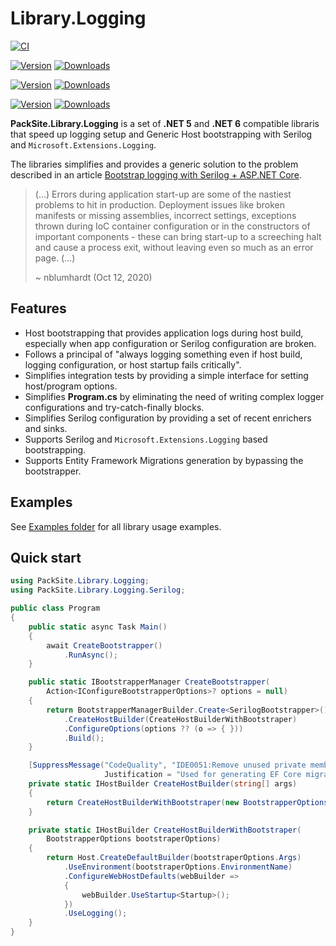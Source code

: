 # Library.Logging

[![CI](https://github.com/PackSite/Library.Logging/actions/workflows/CI.yml/badge.svg)](https://github.com/PackSite/Library.Logging/actions/workflows/CI.yml)
<!-- [![Coverage](https://codecov.io/gh/PackSite/Library.Logging/branch/main/graph/badge.svg?token=D0aORRMV78)](https://codecov.io/gh/PackSite/Library.Logging) -->

[![Version](https://img.shields.io/nuget/v/PackSite.Library.Logging.Abstractions.svg?label=Logging.Abstractions)](https://nuget.org/packages/PackSite.Library.Logging.Abstractions)
[![Downloads](https://img.shields.io/nuget/dt/PackSite.Library.Logging.Abstractions.svg?label=)](https://nuget.org/packages/PackSite.Library.Logging.Abstractions)

[![Version](https://img.shields.io/nuget/v/PackSite.Library.Logging.Microsoft.svg?label=Logging.Microsoft)](https://nuget.org/packages/PackSite.Library.Logging.Microsoft)
[![Downloads](https://img.shields.io/nuget/dt/PackSite.Library.Logging.Microsoft.svg?label=)](https://nuget.org/packages/PackSite.Library.Logging.Microsoft)

[![Version](https://img.shields.io/nuget/v/PackSite.Library.Logging.Serilog.svg?label=Logging.Serilog)](https://nuget.org/packages/PackSite.Library.Logging.Serilog)
[![Downloads](https://img.shields.io/nuget/dt/PackSite.Library.Logging.Serilog.svg?label=)](https://nuget.org/packages/PackSite.Library.Logging.Serilog)


**PackSite.Library.Logging** is a set of **.NET 5** and **.NET 6** compatible libraris that speed up logging setup and Generic Host bootstrapping with Serilog and `Microsoft.Extensions.Logging`.

The libraries simplifies and provides a generic solution to the problem described in an article [Bootstrap logging with Serilog + ASP.NET Core](https://nblumhardt.com/2020/10/bootstrap-logger/).

 > (...)
 > Errors during application start-up are some of the nastiest problems to hit in production. 
 > Deployment issues like broken manifests or missing assemblies, incorrect settings, exceptions thrown during IoC container configuration or in the constructors of important components -
 > these can bring start-up to a screeching halt and cause a process exit, without leaving even so much as an error page.
 > (...)
 > 
 > ~ nblumhardt (Oct 12, 2020)

## Features
  
  - Host bootstrapping that provides application logs during host build, especially when app configuration or Serilog configuration are broken.
  - Follows a principal of "always logging something even if host build, logging configuration, or host startup fails critically".
  - Simplifies integration tests by providing a simple interface for setting host/program options.
  - Simplifies **Program.cs** by eliminating the need of writing complex logger configurations and try-catch-finally blocks.
  - Simplifies Serilog configuration by providing a set of recent enrichers and sinks.
  - Supports Serilog and `Microsoft.Extensions.Logging` based bootstrapping.
  - Supports Entity Framework Migrations generation by bypassing the bootstrapper.

## Examples

See [Examples folder](https://github.com/PackSite/Library.Logging/tree/main/examples) for all library usage examples.

## Quick start

```csharp
using PackSite.Library.Logging;
using PackSite.Library.Logging.Serilog;

public class Program
{
    public static async Task Main()
    {
        await CreateBootstrapper()
            .RunAsync();
    }

    public static IBootstrapperManager CreateBootstrapper(
        Action<IConfigureBootstrapperOptions>? options = null)
    {
        return BootstrapperManagerBuilder.Create<SerilogBootstrapper>()
            .CreateHostBuilder(CreateHostBuilderWithBootstraper)
            .ConfigureOptions(options ?? (o => { }))
            .Build();
    }

    [SuppressMessage("CodeQuality", "IDE0051:Remove unused private members", 
                     Justification = "Used for generating EF Core migrations - bypassed bootstrapper.")]
    private static IHostBuilder CreateHostBuilder(string[] args)
    {
        return CreateHostBuilderWithBootstraper(new BootstrapperOptions(args));
    }

    private static IHostBuilder CreateHostBuilderWithBootstraper(
        BootstrapperOptions bootstraperOptions)
    {
        return Host.CreateDefaultBuilder(bootstraperOptions.Args)
            .UseEnvironment(bootstraperOptions.EnvironmentName)
            .ConfigureWebHostDefaults(webBuilder =>
            {
                webBuilder.UseStartup<Startup>();
            })
            .UseLogging();
    }
}
```
